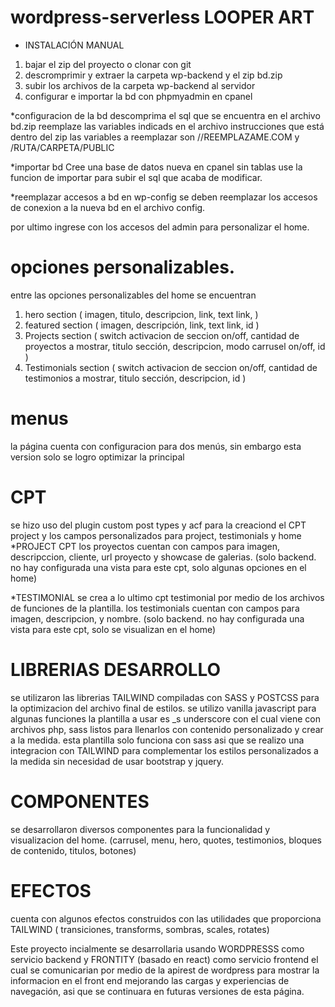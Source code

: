 # wordpress-serverless LOOPER ART
* INSTALACIÓN MANUAL
1. bajar el zip del proyecto o clonar con git
2. descromprimir y extraer la carpeta wp-backend y el zip bd.zip
3. subir los archivos de la carpeta wp-backend al servidor
4. configurar e importar la bd con phpmyadmin en cpanel

*configuracion de la bd
descomprima el sql que se encuentra en el archivo bd.zip
reemplaze las variables indicads en el archivo instrucciones que está dentro del zip
las variables a reemplazar son //REEMPLAZAME.COM y /RUTA/CARPETA/PUBLIC 

*importar bd
Cree una base de datos nueva en cpanel sin tablas
use la funcion de importar para subir el sql que acaba de modificar.

*reemplazar accesos a bd en wp-config
se deben reemplazar los accesos de conexion a la nueva bd en el archivo config.

por ultimo ingrese con los accesos del admin para personalizar el home.

# opciones personalizables.
entre las opciones personalizables del home se encuentran
1. hero section ( imagen, titulo, descripcion, link, text link, )
2. featured section ( imagen, descripción, link, text link, id )
3. Projects section ( switch activacion de seccion on/off, cantidad de proyectos a mostrar, titulo sección, descripcion, modo carrusel on/off, id )
4. Testimonials section ( switch activacion de seccion on/off, cantidad de testimonios a mostrar, titulo sección, descripcion, id )

# menus
la página cuenta con configuracion para dos menús, sin embargo esta version solo se logro optimizar la principal

# CPT
se hizo uso del plugin custom post types y acf para la creaciond el CPT project y los campos personalizados para project, testimonials y home
*PROJECT CPT
los proyectos cuentan con campos para imagen, descripccion, cliente, url proyecto y showcase de galerias. (solo backend. no hay configurada una vista para este cpt, solo algunas opciones en el home)

*TESTIMONIAL
se crea a lo ultimo cpt testimonial por medio de los archivos de funciones de la plantilla. 
los testimonials cuentan con campos para imagen, descripcion, y nombre. (solo backend. no hay configurada una vista para este cpt, solo se visualizan en el home)

# LIBRERIAS DESARROLLO
se utilizaron las librerias TAILWIND compiladas con SASS y POSTCSS para la optimizacion del archivo final de estilos.
se utilizo vanilla javascript para algunas funciones
la plantilla a usar es _s underscore con el cual viene con archivos php, sass listos para llenarlos con contenido personalizado y crear a la medida. esta plantilla solo funciona con sass asi que se realizo una integracion con TAILWIND para complementar los estilos personalizados a la medida sin necesidad de usar bootstrap y jquery.

# COMPONENTES
se desarrollaron diversos componentes para la funcionalidad y visualizacion del home. (carrusel, menu, hero, quotes, testimonios, bloques de contenido, titulos, botones)

# EFECTOS
cuenta con algunos efectos construidos con las utilidades que proporciona TAILWIND ( transiciones, transforms, sombras, scales, rotates)

Este proyecto incialmente se desarrollaria usando WORDPRESSS como servicio backend y FRONTITY (basado en react) como servicio frontend el cual se comunicarian por medio de la apirest de wordpress para mostrar la informacion en el front end mejorando las cargas y experiencias de navegación, asi que se continuara en futuras versiones de esta página.
